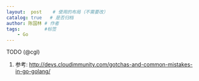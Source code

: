 ```yaml
---
layout:  post    # 使用的布局（不需要改）
catalog: true   # 是否归档
author: 陈国林 # 作者
tags:         #标签
    - Go
---
```


TODO (@cgl)

1. 参考: http://devs.cloudimmunity.com/gotchas-and-common-mistakes-in-go-golang/
